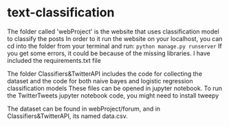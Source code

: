 # text-classification

The folder called 'webProject' is the website that uses classification model to classify the posts
In order to it run the website on your localhost, you can cd into the folder from your terminal and run: 
```python manage.py runserver```
If you get some errors, it could be because of the missing libraries. I have included the requirements.txt file

The folder Classifiers&TwitterAPI includes the code for collecting the dataset
and the code for both naive bayes and logistic regression classification models
These files can be opened in jupyter notebook.
To run the TwitterTweets jupyter notebook code, you might need to install tweepy

The dataset can be found in webProject/forum, and in Classifiers&TwitterAPI, its named data.csv.